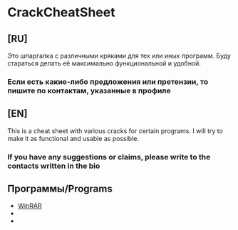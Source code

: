 # CrackCheatSheet
## [RU]
Это шпаргалка с различными кряками для тех или иных программ. Буду стараться делать её максимально функциональной и удобной.

### Если есть какие-либо предложения или претензии, то пишите по контактам, указанные в профиле

## [EN]
This is a cheat sheet with various cracks for certain programs. I will try to make it as functional and usable as possible.

### If you have any suggestions or claims, please write to the contacts written in the bio

## Программы/Programs
- [WinRAR](https://github.com/oneekov/CrackCheatSheet/tree/main/Programs/WinRAR)
-
-

